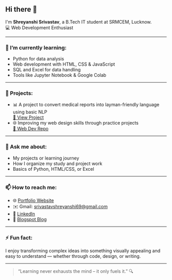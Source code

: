 ## Hi there 👋

I'm **Shreyanshi Srivastav**, a B.Tech IT student at SRMCEM, Lucknow.  
💻 Web Development Enthusiast 

<!--
**shreya-0806/shreya-0806** is a ✨ _special_ ✨ repository because its `README.md` (this file) appears on your GitHub profile.
-->

---

### 🌱 I’m currently learning:
- Python for data analysis
- Web development with HTML, CSS & JavaScript
- SQL and Excel for data handling
- Tools like Jupyter Notebook & Google Colab

---

### 🔭 Projects:
- 📊 A project to convert medical reports into layman-friendly language using basic NLP  
  [🔗 View Project](https://github.com/shreya-0806/mediccal-report-into-layman-language)
- 🌐 Improving my web design skills through practice projects  
  [🔗 Web Dev Repo](https://github.com/shreya-0806/web-development)

---

### 💬 Ask me about:
- My projects or learning journey
- How I organize my study and project work
- Basics of Python, HTML/CSS, or Excel

---

### 📫 How to reach me:
- 🌐 [Portfolio Website](https://shreyanshisrivastava.w3spaces.com/)
- ✉️ Gmail: srivastavshreyanshi69@gmail.com
- 💼 [LinkedIn](https://www.linkedin.com/in/shreyanshi-srivastava-b2a0652a0/)
- 📝 [Blogspot Blog](https://aigen023.blogspot.com/)

---

### ⚡ Fun fact:
I enjoy transforming complex ideas into something visually appealing and easy to understand — whether through code, design, or writing.

---

> “Learning never exhausts the mind – it only fuels it.” 🔍
